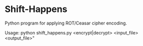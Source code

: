 # Shift-Happens

Python program for applying ROT/Ceasar cipher encoding.

Usage: python shift_happens.py <encrypt|decrypt> <shift> <input_file> <output_file>"
